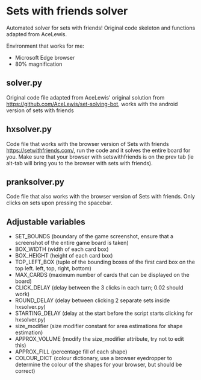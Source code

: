 # Sets with friends solver
Automated solver for sets with friends! Original code skeleton and functions adapted from AceLewis.

Environment that works for me:
- Microsoft Edge browser
- 80% magnification

## solver.py
Original code file adapted from AceLewis' original solution from https://github.com/AceLewis/set-solving-bot, works with the android version of sets with friends

## hxsolver.py
Code file that works with the browser version of Sets with friends https://setwithfriends.com/, run the code and it solves the entire board for you. Make sure that your browser with setswithfriends is on the prev tab (ie alt-tab will bring you to the browser with sets with friends).

## pranksolver.py
Code file that also works with the browser version of Sets with friends. Only clicks on sets upon pressing the spacebar.

## Adjustable variables
- SET_BOUNDS (boundary of the game screenshot, ensure that a screenshot of the entire game board is taken)
- BOX_WIDTH (width of each card box)
- BOX_HEIGHT (height of each card box)
- TOP_LEFT_BOX (tuple of the bounding boxes of the first card box on the top left. left, top, right, bottom)
- MAX_CARDS (maximum number of cards that can be displayed on the board)
- CLICK_DELAY (delay between the 3 clicks in each turn; 0.02 should work)
- ROUND_DELAY (delay between clicking 2 separate sets inside hxsolver.py)
- STARTING_DELAY (delay at the start before the script starts clicking for hxsolver.py)
- size_modifier (size modifier constant for area estimations for shape estimation)
- APPROX_VOLUME (modify the size_modifier attribute, try not to edit this)
- APPROX_FILL (percentage fill of each shape)
- COLOUR_DICT (colour dictionary, use a browser eyedropper to determine the colour of the shapes for your browser, but should be correct)
